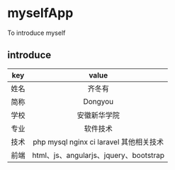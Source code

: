 # myselfApp
To introduce myself



## introduce

|      key  		| value            |
| ------------- 	|:-------------:   |
| 姓名      		| 齐冬有 		       |
| 简称      		| Dongyou         |
| 学校 				| 安徽新华学院   |
| 专业 				| 软件技术      |
| 技术 				| php mysql nginx ci laravel 其他相关技术      |
| 前端 				| html、js、angularjs、jquery、bootstrap       |




	

